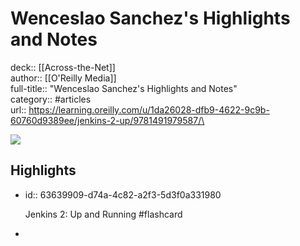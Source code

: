 # Wenceslao Sanchez's Highlights and Notes

deck:: [[Across-the-Net]]\
author:: [[O'Reilly Media]]\
full-title:: "Wenceslao Sanchez's Highlights and Notes"\
category:: #articles\
url:: https://learning.oreilly.com/u/1da26028-dfb9-4622-9c9b-60760d9389ee/jenkins-2-up/9781491979587/\

![](https://readwise-assets.s3.amazonaws.com/static/images/article2.74d541386bbf.png)
## Highlights
- id:: 63639909-d74a-4c82-a2f3-5d3f0a331980
  
  Jenkins 2: Up and Running #flashcard
-
